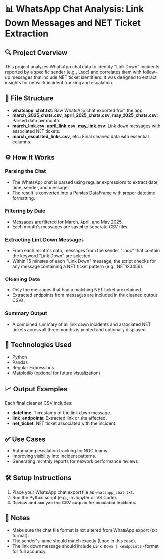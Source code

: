 # 📊 WhatsApp Chat Analysis: Link Down Messages and NET Ticket Extraction

## 🔍 Project Overview
This project analyzes WhatsApp chat data to identify "Link Down" incidents reported by a specific sender (e.g., Lnoc) and correlates them with follow-up messages that include NET ticket identifiers. It was designed to extract insights for network incident tracking and escalation.

## 📁 File Structure
- **whatsapp_chat.txt**: Raw WhatsApp chat exported from the app.
- **march_2025_chats.csv**, **april_2025_chats.csv**, **may_2025_chats.csv**: Parsed data per month.
- **march_link.csv**, **april_link.csv**, **may_link.csv**: Link down messages with associated NET tickets.
- **march_escalated_links.csv**, etc.: Final cleaned data with essential columns.

## ⚙️ How It Works

### Parsing the Chat
- The WhatsApp chat is parsed using regular expressions to extract date, time, sender, and message.
- The result is converted into a Pandas DataFrame with proper datetime formatting.

### Filtering by Date
- Messages are filtered for March, April, and May 2025.
- Each month's messages are saved to separate CSV files.

### Extracting Link Down Messages
- From each month's data, messages from the sender "Lnoc" that contain the keyword "Link Down" are selected.
- Within 15 minutes of each "Link Down" message, the script checks for any message containing a NET ticket pattern (e.g., NET123456).

### Cleaning Data
- Only the messages that had a matching NET ticket are retained.
- Extracted endpoints from messages are included in the cleaned output CSVs.

### Summary Output
- A combined summary of all link down incidents and associated NET tickets across all three months is printed and optionally displayed.

## 🧪 Technologies Used
- Python
- Pandas
- Regular Expressions
- Matplotlib (optional for future visualization)

## 📈 Output Examples
Each final cleaned CSV includes:
- **datetime**: Timestamp of the link down message.
- **link_endpoints**: Extracted link or site affected.
- **net_ticket**: NET ticket associated with the incident.

## ✅ Use Cases
- Automating escalation tracking for NOC teams.
- Improving visibility into incident patterns.
- Generating monthly reports for network performance reviews

## 🛠️ Setup Instructions
1. Place your WhatsApp chat export file as `whatsapp_chat.txt`.
2. Run the Python script (e.g., in Jupyter or VS Code).
3. Review and analyze the CSV outputs for escalated incidents.

## 📌 Notes
- Make sure the chat file format is not altered from WhatsApp export (txt format).
- The sender's name should match exactly (Lnoc in this case).
- The link down message should include `Link Down | <endpoints>` format for full accuracy.
